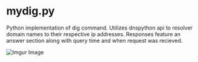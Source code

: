# mydig.py
Python implementation of dig command. Utilizes dnspython api to resolver domain names to their respective ip addresses. 
Responses feature an answer section along with query time and when request was recieved.

![Imgur Image](https://i.imgur.com/qnnuhk9.png)

